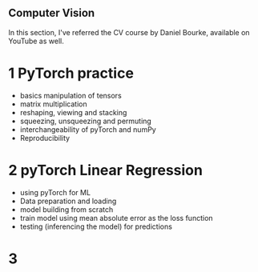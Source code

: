 ## Computer Vision
In this section, I've referred the CV course by Daniel Bourke, available on YouTube as well.

# 1 PyTorch practice
* basics manipulation of tensors
* matrix multiplication
* reshaping, viewing and stacking
* squeezing, unsqueezing and permuting
* interchangeability of pyTorch and numPy
* Reproducibility

# 2 pyTorch Linear Regression
* using pyTorch for ML
* Data preparation and loading
* model building from scratch
* train model using mean absolute error as the loss function
* testing (inferencing the model) for predictions

# 3  
